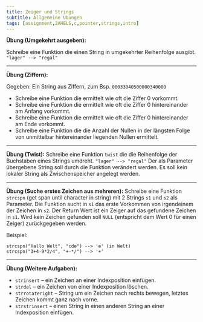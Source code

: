 ```yaml
---
title: Zeiger und Strings
subtitle: Allgemeine Übungen
tags: [assignment,2AHELS,c,pointer,strings,intro]
---
```


**Übung (Umgekehrt ausgeben):**

Schreibe eine Funktion die einen String in umgekehrter Reihenfolge ausgibt. `"lager" --> "regal"`

---

**Übung (Ziffern):**

Gegeben: Ein String aus Ziffern, zum Bsp. `00033040500000340000`

- Schreibe eine Funktion die ermittelt wie oft die Ziffer 0 vorkommt.
- Schreibe eine Funktion die ermittelt wie oft die Ziffer 0 hintereinander am Anfang vorkommt.
- Schreibe eine Funktion die ermittelt wie oft die Ziffer 0 hintereinander am Ende vorkommt.
- Schreibe eine Funktion die die Anzahl der Nullen in der längsten Folge von unmittelbar hintereinander liegenden Nullen ermittelt. 


---

**Übung (Twist):**
Schreibe eine Funktion `twist` die die Reihenfolge der Buchstaben eines Strings umdreht.
`"lager" --> "regal"`
Der als Parameter übergebene String soll durch die Funktion verändert werden. Es soll kein lokaler String als Zwischenspeicher angelegt werden.

---

**Übung (Suche erstes Zeichen aus mehreren):**
Schreibe eine Funktion `strcspn` (get span until character in string) mit 2 Strings `s1` und `s2` als Parameter.
Die Funktion sucht in `s1` das erste Vorkommen von irgendeinem der Zeichen in `s2`.
Der Return Wert ist ein Zeiger auf das gefundene Zeichen in `s1`.
Wird kein Zeichen gefunden soll `NULL` (entspricht dem Wert 0 für einen Zeiger) zurückgegeben werden.

Beispiel:

```
strcspn("Hallo Welt", "cde") --> 'e' (in Welt)
strcspn("3+4-9*2/4", "+-*/") --> '+'
```


---

**Übung (Weitere Aufgaben):**

- `strinsert` – ein Zeichen an einer Indexposition einfügen.
- `strdel` – ein Zeichen von einer Indexposition löschen.
- `strrotateright` – String um ein Zeichen nach rechts bewegen, letztes Zeichen kommt ganz nach vorne.
- `strstrinsert` – einen String in einen anderen String an einer Indexposition einfügen.




